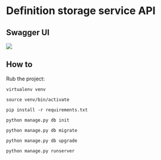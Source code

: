# Definition storage service API

## Swagger UI

[![](https://github.com/flasgger/flasgger/blob/master/docs/flasgger.png)](https://fire-safety-definitions.herokuapp.com/api-docs/#/)

## How to

Rub the project:

`virtualenv venv`

`source venv/bin/activate`

`pip install -r requirements.txt`

`python manage.py db init`

`python manage.py db migrate`

`python manage.py db upgrade`

`python manage.py runserver`
